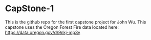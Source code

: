 # CapStone-1

This is the github repo for the first capstone project for John Wu.  This capstone uses the Oregon Forest Fire data located here: 
https://data.oregon.gov/d/9nkj-mp3y
